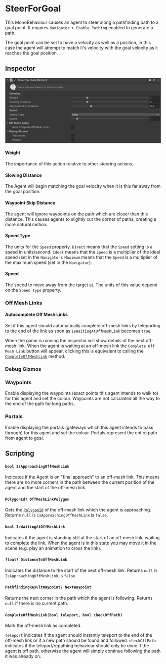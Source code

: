 # SteerForGoal

This MonoBehaviour causes an agent to steer along a pathfinding path to a goal point. It requires `Navigator > Enable Pathing` enabled to generate a path.

The goal point can be set to have a velocity as well as a position, in this case the agent will attempt to match it's velocity with the goal velocity as it reaches the goal position.

## Inspector

![SteerForGoal Inspector](../../../../images/SteerForGoalInspector.png)

#### Weight

The importance of this action relative to other steering actions.

#### Slowing Distance

The Agent will begin matching the goal velocity when it is this far away from the goal position.

#### Waypoint Skip Distance

The agent will ignore waypoints on the path which are closer than this distance. This causes agents to slightly cut the corner of paths, creating a more natural motion.

#### Speed Type

The units for the `Speed` property. `Direct` means that the `Speed` setting is a speed in units/second. `Ideal` means that the `Speed` is a multiplier of the ideal speed (set in the `Navigator`). `Maximum` means that the `Speed` is a multiplier of the maximum speed (set in the `Navigator`).

#### Speed

The speed to move away from the target at. The units of this value depend on the `Speed Type` property.

### Off Mesh Links

#### Autocomplete Off Mesh Links

Set if this agent should automatically complete off-mesh links by teleporting to the end of the link as soon as `IsWaitingAtOffMeshLink` becomes `true`.

When the game is running the inspector will show details of the next off-mesh link. When the agent is waiting at an off-mesh link the `Complete Off Mesh Link` button will appear, clicking this is equivalent to calling the [`CompleteOffMeshLink`](../SteerForGoal#completeoffmeshlinkbool-teleport-bool-checkoffpath) method.

### Debug Gizmos

### Waypoints

Enable displaying the waypoints (exact points this agent intends to walk to) for this agent and set the colour. Waypoints are not calculated all the way to the end of the path for long paths.

### Portals

Enable displaying the portals (gateways which this agent intends to pass through) for this agent and set the colour. Portals represent the entire path from agent to goal.

## Scripting

#### `bool IsApproachingOffMeshLink`

Indicates if the Agent is on "final approach" to an off-mesh link. This means there are no more corners in the path between the current position of the agent and the start of the off-mesh link.

#### `PolygonId? OffMeshLinkPolygon`

Gets the [`PolygonId`](https://docs.unity3d.com/ScriptReference/Experimental.AI.PolygonId.html) of the off-mesh link which the agent is approaching. Returns `null` is `IsApproachingOffMeshLink` is `false`.

#### `bool IsWaitingAtOffMeshLink`

Indicates if the agent is standing still at the start of an off-mesh link, waiting to complete the link. When the agent is in this state you may move it in the scene (e.g. play an animation to cross the link).

#### `float? DistanceToOffMeshLink`

Indicates the distance to the start of the next off-mesh link. Returns `null` is `IsApproachingOffMeshLink` is `false`.

#### `PathfindingResultWaypoint? NextWaypoint`

Returns the next corner in the path which the agent is following. Returns `null` if there is no current path.

#### `CompleteOffMeshLink(bool teleport, bool checkOffPath)`

Mark the off-mesh link as completed.

`teleport` indicates if the agent should instantly teleport to the end of the off-mesh link or if a new path should be found and followed. `checkOffPath` indicates if the teleport/repathing behaviour should only be done if the agent is off path, otherwise the agent will simply continue following the path it was already on.